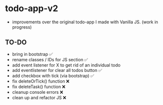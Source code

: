 # todo-app-v2
 * improvements over the original todo-app I made with Vanilla JS. (work in progress) 



## TO-DO 
  * bring in bootstrap ✅
  * rename classes / IDs for JS section ✅
  * add event listener for X to get rid of an individual todo 
  * add eventlistener for clear all todos button ✅
  * add checkbox with tick (via bootstrap) ✅
  * fix deleteOrTick() function ❌
  * fix deleteTask() function ❌
  * cleanup console errors ❌
  * clean up and refactor JS  ❌
  
